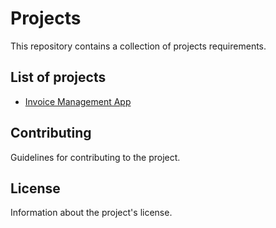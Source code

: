 # Projects

This repository contains a collection of projects requirements.

## List of projects

- [Invoice Management App](11-invoice-management/requirement.md)

## Contributing

Guidelines for contributing to the project.

## License

Information about the project's license.
